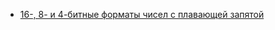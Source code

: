 - [16-, 8- и 4-битные форматы чисел с плавающей запятой](https://habr.com/ru/companies/wunderfund/articles/776496/)